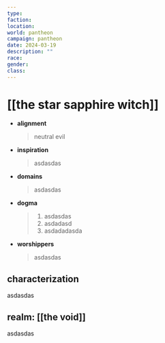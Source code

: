 ```yaml
---
type: 
faction: 
location: 
world: pantheon
campaign: pantheon
date: 2024-03-19
description: ""
race: 
gender: 
class: 
---
```

# [[the star sapphire witch]]

- **alignment**
	> neutral evil
- **inspiration**
	> asdasdas
- **domains**
	> asdasdas
- **dogma**
	> 1) asdasdas
	> 2) asdadasd
	> 3) asdadadasda
- **worshippers**
	> asdasdas

## characterization
asdasdas

## realm: [[the void]]
asdasdas